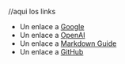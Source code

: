 //aqui los links

- Un enlace a [Google](https://www.google.com)
- Un enlace a [OpenAI](https://www.openai.com)
- Un enlace a [Markdown Guide](https://www.markdownguide.org)
- Un enlace a [GitHub](https://github.com)